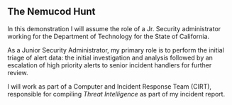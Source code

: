 ## The Nemucod Hunt

In this demonstration I will assume the role of a Jr. Security administrator working for the Department of Technology for the State of California.

As a Junior Security Administrator, my primary role is to perform the initial triage of alert data: the initial investigation and analysis followed by an escalation of high priority alerts to senior incident handlers for further review.
 
I will work as part of a Computer and Incident Response Team (CIRT), responsible for compiling *Threat Intelligence* as part of my incident report.

